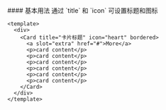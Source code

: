 <cn>
#### 基本用法
通过 `title` 和 `icon` 可设置标题和图标
</cn>

```vue
<template>
  <div>
    <Card title="卡片标题" icon="heart" bordered>
      <a slot="extra" href="#">More</a>
      <p>card content</p>
      <p>card content</p>
      <p>card content</p>
      <p>card content</p>
      <p>card content</p>
      <p>card content</p>
    </Card>
  </div>
</template>
```